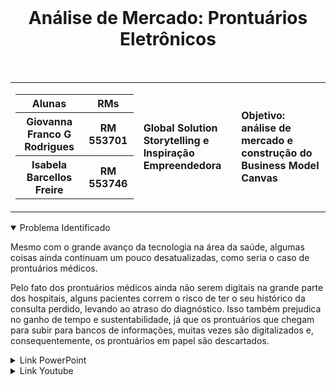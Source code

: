 <div align='center'>
    <br>
    <h1> Análise de Mercado: Prontuários Eletrônicos </h1>
</div>

<br> 
<table>
    <tr>
        <td>
            <div> 
                <table>
                    <tr>
                        <th> Alunas </th>
                        <th> RMs </th>
                    </tr>
                    <tr>
                        <th> Giovanna Franco G Rodrigues</th>
                        <th> RM 553701 </th>
                    </tr>
                    <tr>
                        <th> Isabela Barcellos Freire </th>
                        <th> RM 553746 </th>
                    </tr>
                </table>
            </div>
        </td>
        <td>
            <div>
                <b> Global Solution <br> Storytelling e Inspiração Empreendedora </b>
                <td><b> Objetivo: análise de mercado e construção do Business Model Canvas </b></td>
            </div>
        </td>
    </tr>
</table>


<details open>
<summary> Problema Identificado </summary>
<p>
Mesmo com o grande avanço da tecnologia na área da saúde, algumas coisas ainda continuam um pouco desatualizadas, como seria o caso de prontuários médicos.​

Pelo fato dos prontuários médicos ainda não serem digitais na grande parte dos hospitais, alguns pacientes correm o risco de ter o seu histórico da consulta perdido, levando ao atraso do diagnóstico. Isso também prejudica no ganho de tempo e sustentabilidade, já que os prontuários que chegam para subir para bancos de informações, muitas vezes são digitalizados e, consequentemente, os prontuários em papel são descartados. ​ 
</p>

</details>

<details>
<summary> Link PowerPoint</summary>
<li>
    <a href="https://fiapcom-my.sharepoint.com/:p:/g/personal/rm553746_fiap_com_br/EYO09a_l9DxIlziw_hPrEK4BtFe44DIFDYdqWMviP5gwYQ?e=uJGFTB"> Automatização de Prontuários Médicos </a>
</li>
</details>

<details>
<summary>Link Youtube</summary>
<li>
    <a href="https://youtu.be/VS3ULU3dA8o"> Pitch </a>
</li>
</details>
